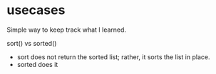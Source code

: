 # usecases
Simple way to keep track what I learned.

sort() vs sorted()
  - sort does not return the sorted list; rather, it sorts the list in place.
  - sorted does it
